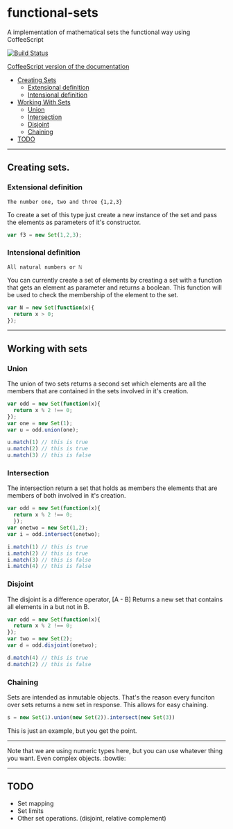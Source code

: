 # functional-sets
A implementation of mathematical sets the functional way using CoffeeScript

[![Build Status](https://drone.io/github.com/Istar-Eldritch/functional-sets/status.png)](https://drone.io/github.com/Istar-Eldritch/functional-sets/latest)

[CoffeeScript version of the documentation](README.md)

- [Creating Sets](#creating-sets)
  - [Extensional definition](#extensional-definition)
  - [Intensional definition](#intensional-definition)
- [Working With Sets](#working-with-sets)
  - [Union](#union)
  - [Intersection](#intersection)
  - [Disjoint](#disjoint)
  - [Chaining](#chaining)
- [TODO](#todo)

---
## Creating sets.

### Extensional definition

`The number one, two and three {1,2,3}`

To create a set of this type just create a new instance of the set and pass the
elements as parameters of it's constructor.

```js
var f3 = new Set(1,2,3);
```


### Intensional definition
`All natural numbers or ℕ`

You can currently create a set of elements by creating a set with a function that
gets an element as parameter and returns a boolean. This function will be used to
check the membership of the element to the set.

```js
var N = new Set(function(x){
  return x > 0;
});
```

---

## Working with sets

### Union

The union of two sets returns a second set which elements are all the members that
are contained in the sets involved in it's creation.

```js
var odd = new Set(function(x){
  return x % 2 !== 0;
});
var one = new Set(1);
var u = odd.union(one);

u.match(1) // this is true
u.match(2) // this is true
u.match(3) // this is false
```

### Intersection

The intersection return a set that holds as members the elements that are members
of both involved in it's creation.

```js
var odd = new Set(function(x){
  return x % 2 !== 0;
  });
var onetwo = new Set(1,2);
var i = odd.intersect(onetwo);

i.match(1) // this is true
i.match(2) // this is true
i.match(3) // this is false
i.match(4) // this is false
```

### Disjoint
The disjoint is a difference operator, [A - B] Returns a new set that contains
all elements in a but not in B.

```js
var odd = new Set(function(x){
  return x % 2 !== 0;
});
var two = new Set(2);
var d = odd.disjoint(onetwo);

d.match(4) // this is true
d.match(2) // this is false
```


### Chaining

Sets are intended as inmutable objects. That's the reason every funciton over sets
returns a new set in response. This allows for easy chaining.

```js
s = new Set(1).union(new Set(2)).intersect(new Set(3))
```

This is just an example, but you get the point.

---
Note that we are using numeric types here, but you can use whatever thing you want. Even
complex objects. :bowtie:

---

## TODO

- Set mapping
- Set limits
- Other set operations. (disjoint, relative complement)
